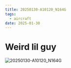 ```yaml
---
title: 20250130-A10120_N164G
tags:
  - aircraft
date: 2025-01-30
---
```


# Weird lil guy

![20250130-A10120_N164G](/aircraft/20250130-A10120_N164G.jpg)